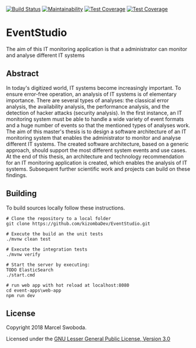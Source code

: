 [![Build Status](https://travis-ci.org/kizombaDev/EventStudio.svg?branch=master)](https://travis-ci.org/kizombaDev/EventStudio) [![Maintainability](https://sonarcloud.io/api/project_badges/measure?project=org.kizombadev.eventstudio%3Aapplication-pom&metric=coverage)](https://sonarcloud.io/dashboard?id=org.kizombadev.eventstudio%3Aapplication-pom) [![Test Coverage](https://sonarcloud.io/api/project_badges/measure?project=org.kizombadev.eventstudio%3Aapplication-pom&metric=alert_status)](https://sonarcloud.io/dashboard?id=org.kizombadev.eventstudio%3Aapplication-pom) [![Test Coverage](https://sonarcloud.io/api/project_badges/measure?project=org.kizombadev.eventstudio%3Aapplication-pom&metric=security_rating)](https://sonarcloud.io/dashboard?id=org.kizombadev.eventstudio%3Aapplication-pom)

EventStudio
=========

The aim of this IT monitoring application is that a administrator can monitor and analyse different IT systems

Abstract
-------

In today's digitized world, IT systems become increasingly important. To ensure error-free operation, an analysis of IT systems is of elementary importance. There are several types of analyses: the classical error analysis, the availability analysis, the performance analysis, and the detection of hacker attacks (security analysis). In the first instance, an IT monitoring system must be able to handle a wide variety of event formats and a huge number of events so that the mentioned types of analyses work. The aim of this master's thesis is to design a software architecture of an IT monitoring system that enables the administrator to monitor and analyse different IT systems.  The created software architecture, based on a generic approach, should support the most different system events and use cases. At the end of this thesis, an architecture and technology recommendation for an IT monitoring application is created, which enables the analysis of IT systems. Subsequent further scientific work and projects can build on these findings.

Building
-------

To build sources locally follow these instructions.

    # Clone the repository to a local folder
    git clone https://github.com/kizombaDev/EventStudio.git

    # Execute the build an the unit tests
    ./mvnw clean test
    
    # Execute the integration tests
    ./mvnw verify
    
    # Start the server by executing:
    TODO ElasticSearch
    ./start.cmd
    
    # run web app with hot reload at localhost:8080
    cd event-apps\web-app
    npm run dev

License
-------

Copyright 2018 Marcel Swoboda.

Licensed under the [GNU Lesser General Public License, Version 3.0](https://www.gnu.org/licenses/lgpl.txt)